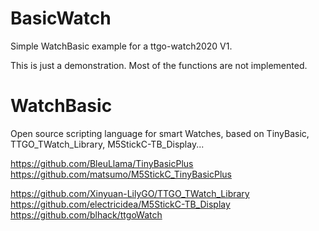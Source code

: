 # BasicWatch
 Simple WatchBasic example for a ttgo-watch2020 V1.

This is just a demonstration. Most of the functions are not implemented.


  WatchBasic
  ==========

 Open source scripting language for smart Watches, 
 based on TinyBasic, TTGO_TWatch_Library, M5StickC-TB_Display...

 https://github.com/BleuLlama/TinyBasicPlus
 https://github.com/matsumo/M5StickC_TinyBasicPlus

 https://github.com/Xinyuan-LilyGO/TTGO_TWatch_Library
 https://github.com/electricidea/M5StickC-TB_Display
 https://github.com/blhack/ttgoWatch
